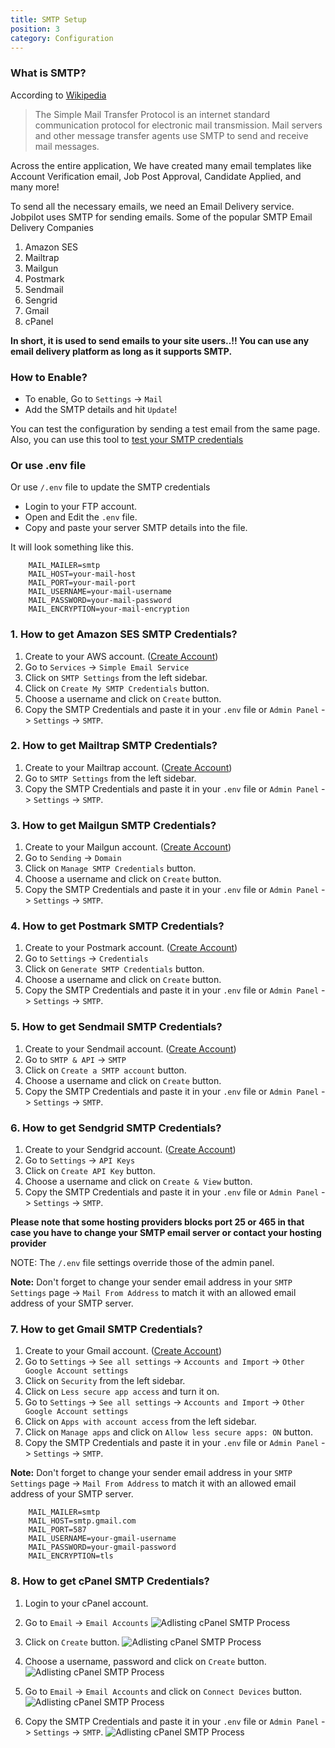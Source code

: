 ```yaml
---
title: SMTP Setup
position: 3
category: Configuration
---
```


### What is SMTP?

According to [Wikipedia](https://en.wikipedia.org/wiki/Simple_Mail_Transfer_Protocol)

> The Simple Mail Transfer Protocol is an internet standard communication protocol for electronic mail transmission. Mail servers and other message transfer agents use SMTP to send and receive mail messages.

Across the entire application, We have created many email templates like Account Verification email, Job Post Approval, Candidate Applied, and many more!

To send all the necessary emails, we need an Email Delivery service. Jobpilot uses SMTP for sending emails. Some of the popular SMTP Email Delivery Companies

1. Amazon SES
2. Mailtrap
3. Mailgun
4. Postmark
5. Sendmail
6. Sengrid
7. Gmail
8. cPanel

**In short, it is used to send emails to your site users..!! You can use any email delivery platform as long as it supports SMTP.**

### How to Enable?

- To enable, Go to `Settings` -> `Mail`
- Add the SMTP details and hit `Update`!

You can test the configuration by sending a test email from the same page. Also, you can use this tool to <a href="https://www.gmass.co/smtp-test" target="_blank"> test your SMTP credentials </a>

### Or use .env file

Or use `/.env` file to update the SMTP credentials

- Login to your FTP account.
- Open and Edit the `.env` file.
- Copy and paste your server SMTP details into the file.

It will look something like this.

```
    MAIL_MAILER=smtp
    MAIL_HOST=your-mail-host
    MAIL_PORT=your-mail-port
    MAIL_USERNAME=your-mail-username
    MAIL_PASSWORD=your-mail-password
    MAIL_ENCRYPTION=your-mail-encryption
```

### 1. How to get Amazon SES SMTP Credentials?

1. Create to your AWS account. (<a href="https://portal.aws.amazon.com/billing/signup#/start/email">Create Account</a>)
2. Go to `Services` -> `Simple Email Service`
3. Click on `SMTP Settings` from the left sidebar.
4. Click on `Create My SMTP Credentials` button.
5. Choose a username and click on `Create` button.
6. Copy the SMTP Credentials and paste it in your `.env` file or `Admin Panel` -> `Settings` -> `SMTP`.

### 2. How to get Mailtrap SMTP Credentials?

1. Create to your Mailtrap account. (<a href="https://mailtrap.io/register/signup">Create Account</a>)
2. Go to `SMTP Settings` from the left sidebar.
3. Copy the SMTP Credentials and paste it in your `.env` file or `Admin Panel` -> `Settings` -> `SMTP`.

### 3. How to get Mailgun SMTP Credentials?

1. Create to your Mailgun account. (<a href="https://signup.mailgun.com/new/signup">Create Account</a>)
2. Go to `Sending` -> `Domain`
3. Click on `Manage SMTP Credentials` button.
4. Choose a username and click on `Create` button.
5. Copy the SMTP Credentials and paste it in your `.env` file or `Admin Panel` -> `Settings` -> `SMTP`.

### 4. How to get Postmark SMTP Credentials?

1. Create to your Postmark account. (<a href="https://account.postmarkapp.com/sign_up">Create Account</a>)
2. Go to `Settings` -> `Credentials`
3. Click on `Generate SMTP Credentials` button.
4. Choose a username and click on `Create` button.
5. Copy the SMTP Credentials and paste it in your `.env` file or `Admin Panel` -> `Settings` -> `SMTP`.

### 5. How to get Sendmail SMTP Credentials?

1. Create to your Sendmail account. (<a href="https://www.sendinblue.com/">Create Account</a>)
2. Go to `SMTP & API` -> `SMTP`
3. Click on `Create a SMTP account` button.
4. Choose a username and click on `Create` button.
5. Copy the SMTP Credentials and paste it in your `.env` file or `Admin Panel` -> `Settings` -> `SMTP`.

### 6. How to get Sendgrid SMTP Credentials?

1. Create to your Sendgrid account. (<a href="https://signup.sendgrid.com/">Create Account</a>)
2. Go to `Settings` -> `API Keys`
3. Click on `Create API Key` button.
4. Choose a username and click on `Create & View` button.
5. Copy the SMTP Credentials and paste it in your `.env` file or `Admin Panel` -> `Settings` -> `SMTP`.

**Please note that some hosting providers blocks port 25 or 465 in that case you have to change your SMTP email server or contact your hosting provider**

NOTE: The `/.env` file settings override those of the admin panel.

**Note:** Don't forget to change your sender email address in your `SMTP Settings` page -> `Mail From Address` to match it with an allowed email address of your SMTP server.


### 7. How to get Gmail SMTP Credentials?

1. Create to your Gmail account. (<a href="https://accounts.google.com/signup/v2/webcreateaccount?flowName=GlifWebSignIn&flowEntry=SignUp">Create Account</a>)
2. Go to `Settings` -> `See all settings` -> `Accounts and Import` -> `Other Google Account settings`
3. Click on `Security` from the left sidebar.
4. Click on `Less secure app access` and turn it on.
5. Go to `Settings` -> `See all settings` -> `Accounts and Import` -> `Other Google Account settings`
6. Click on `Apps with account access` from the left sidebar.
7. Click on `Manage apps` and click on `Allow less secure apps: ON` button.
8. Copy the SMTP Credentials and paste it in your `.env` file or `Admin Panel` -> `Settings` -> `SMTP`.

**Note:** Don't forget to change your sender email address in your `SMTP Settings` page -> `Mail From Address` to match it with an allowed email address of your SMTP server.

``` 
    MAIL_MAILER=smtp
    MAIL_HOST=smtp.gmail.com
    MAIL_PORT=587
    MAIL_USERNAME=your-gmail-username
    MAIL_PASSWORD=your-gmail-password
    MAIL_ENCRYPTION=tls
```

### 8. How to get cPanel SMTP Credentials?

1. Login to your cPanel account.
2. Go to `Email` -> `Email Accounts`
![Adlisting cPanel SMTP Process](/docs/jobpilot/setting/smtp/smtp-0.png)

3. Click on `Create` button.
![Adlisting cPanel SMTP Process](/docs/jobpilot/setting/smtp/smtp-1.png)

4. Choose a username, password and click on `Create` button.
![Adlisting cPanel SMTP Process](/docs/jobpilot/setting/smtp/smtp-2.png)

5. Go to `Email` -> `Email Accounts` and click on `Connect Devices` button.
![Adlisting cPanel SMTP Process](/docs/jobpilot/setting/smtp/smtp-3.png)

6. Copy the SMTP Credentials and paste it in your `.env` file or `Admin Panel` -> `Settings` -> `SMTP`.
![Adlisting cPanel SMTP Process](/docs/jobpilot/setting/smtp/smtp-4.png)

